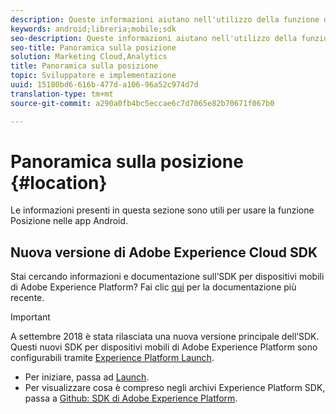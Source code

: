 ```yaml
---
description: Queste informazioni aiutano nell'utilizzo della funzione di Posizione nelle app Android.
keywords: android;libreria;mobile;sdk
seo-description: Queste informazioni aiutano nell'utilizzo della funzione di Posizione nelle app Android.
seo-title: Panoramica sulla posizione
solution: Marketing Cloud,Analytics
title: Panoramica sulla posizione
topic: Sviluppatore e implementazione
uuid: 15180bd6-616b-477d-a106-96a52c974d7d
translation-type: tm+mt
source-git-commit: a290a0fb4bc5eccae6c7d7065e82b70671f067b0

---
```



# Panoramica sulla posizione {#location}

Le informazioni presenti in questa sezione sono utili per usare la funzione Posizione nelle app Android.

## Nuova versione di Adobe Experience Cloud SDK

Stai cercando informazioni e documentazione sull’SDK per dispositivi mobili di Adobe Experience Platform? Fai clic [qui](https://aep-sdks.gitbook.io/docs/) per la documentazione più recente.

>[!IMPORTANT]
>
>A settembre 2018 è stata rilasciata una nuova versione principale dell’SDK. Questi nuovi SDK per dispositivi mobili di Adobe Experience Platform sono configurabili tramite [Experience Platform Launch](https://www.adobe.com/experience-platform/launch.html).

* Per iniziare, passa ad [Launch](https://launch.adobe.com/).
* Per visualizzare cosa è compreso negli archivi Experience Platform SDK, passa a [Github: SDK di Adobe Experience Platform](https://github.com/Adobe-Marketing-Cloud/acp-sdks).
